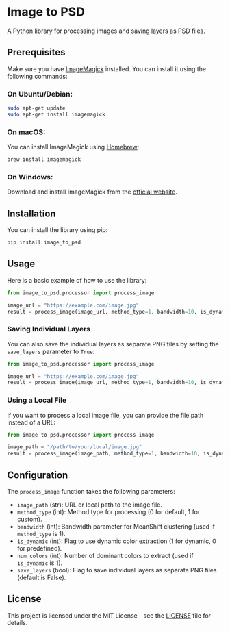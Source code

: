 # Image to PSD

A Python library for processing images and saving layers as PSD files.

## Prerequisites

Make sure you have [ImageMagick](https://imagemagick.org/index.php) installed. You can install it using the following commands:

### On Ubuntu/Debian:
```bash
sudo apt-get update
sudo apt-get install imagemagick
```

### On macOS:
You can install ImageMagick using [Homebrew](https://brew.sh/):
```bash
brew install imagemagick
```

### On Windows:
Download and install ImageMagick from the [official website](https://imagemagick.org/script/download.php#windows).

## Installation

You can install the library using pip:

```bash
pip install image_to_psd
```

## Usage

Here is a basic example of how to use the library:

```python
from image_to_psd.processor import process_image

image_url = "https://example.com/image.jpg"
result = process_image(image_url, method_type=1, bandwidth=10, is_dynamic=1, num_colors=50)
```

### Saving Individual Layers

You can also save the individual layers as separate PNG files by setting the `save_layers` parameter to `True`:

```python
from image_to_psd.processor import process_image

image_url = "https://example.com/image.jpg"
result = process_image(image_url, method_type=1, bandwidth=10, is_dynamic=1, num_colors=50, save_layers=True)
```

### Using a Local File

If you want to process a local image file, you can provide the file path instead of a URL:

```python
from image_to_psd.processor import process_image

image_path = "/path/to/your/local/image.jpg"
result = process_image(image_path, method_type=1, bandwidth=10, is_dynamic=1, num_colors=50, save_layers=True)
```

## Configuration

The `process_image` function takes the following parameters:

- `image_path` (str): URL or local path to the image file.
- `method_type` (int): Method type for processing (0 for default, 1 for custom).
- `bandwidth` (int): Bandwidth parameter for MeanShift clustering (used if `method_type` is 1).
- `is_dynamic` (int): Flag to use dynamic color extraction (1 for dynamic, 0 for predefined).
- `num_colors` (int): Number of dominant colors to extract (used if `is_dynamic` is 1).
- `save_layers` (bool): Flag to save individual layers as separate PNG files (default is False).

## License

This project is licensed under the MIT License - see the [LICENSE](LICENSE) file for details.
